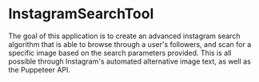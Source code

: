# InstagramSearchTool

The goal of this application is to create an advanced instagram search algorithm that is able to browse through a user's followers, and scan for a specific image based on the search parameters provided. This is all possible through Instagram's automated alternative image text, as well as the Puppeteer API.
